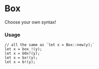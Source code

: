 # Box
Choose your own syntax!

### Usage
```
// all the same as `let x = Box::new(y);`
let x = box_!(y); 
let x = b0x!(y);
let x = bx!(y);
let x = b!(y);
```
